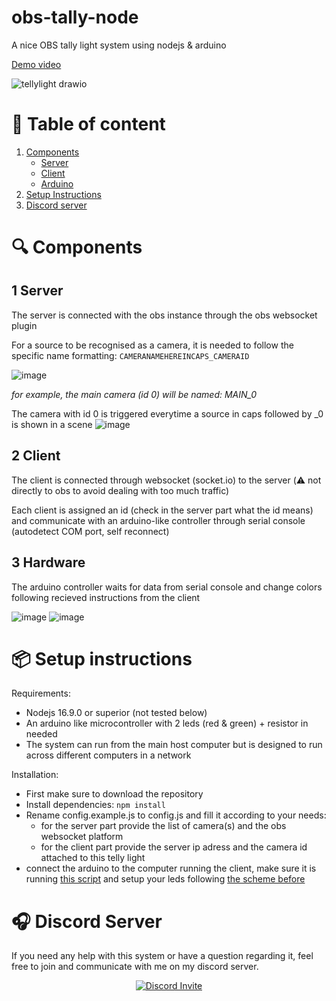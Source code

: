 # obs-tally-node
A nice OBS tally light system using nodejs &amp; arduino

[Demo video](https://youtube.com/shorts/Ne81Y_jzV8k)

![tellylight drawio](https://user-images.githubusercontent.com/42867004/199029517-dee0cebc-22c2-441d-b1d3-553a156be4ef.png)


# :page_facing_up: Table of content

1. [Components](#mag-components)
    - [Server](#1-server)
    - [Client](#2-client)
    - [Arduino](#3-hardware)
2. [Setup Instructions](#package-setup-instructions)
3. [Discord server](#headphones-discord-server)

# :mag: Components 

## 1 Server
The server is connected with the obs instance through the obs websocket plugin

For a source to be recognised as a camera, it is needed to follow the specific name formatting: `CAMERANAMEHEREINCAPS_CAMERAID`

![image](https://user-images.githubusercontent.com/42867004/199024380-555960e6-1fe4-4e58-b4f3-b548ec45eee8.png)

*for example, the main camera (id 0) will be named: MAIN_0*

The camera with id 0 is triggered everytime a source in caps followed by _0 is shown in a scene
![image](https://user-images.githubusercontent.com/42867004/199024724-326c69f2-3854-4fc7-ad40-65486094cd31.png)


## 2 Client 
The client is connected through websocket (socket.io) to the server (⚠️ not directly to obs to avoid dealing with too much traffic)

Each client is assigned an id (check in the server part what the id means) and communicate with an arduino-like controller through serial console (autodetect COM port, self reconnect)

## 3 Hardware
The arduino controller waits for data from serial console and change colors following recieved instructions from the client

![image](https://user-images.githubusercontent.com/42867004/199022512-efd3dbd6-2e95-435c-8eda-3dc9e3d3a043.png)
![image](https://user-images.githubusercontent.com/42867004/199023022-f32151b9-89f1-4941-98db-bbaf5ef3cbcb.png)

# :package: Setup instructions
Requirements: 
- Nodejs 16.9.0 or superior (not tested below)
- An arduino like microcontroller with 2 leds (red & green) + resistor in needed
- The system can run from the main host computer but is designed to run across different computers in a network

Installation:
- First make sure to download the repository
- Install dependencies: `npm install`
- Rename config.example.js to config.js and fill it according to your needs:
    - for the server part provide the list of camera(s) and the obs websocket platform
    - for the client part provide the server ip adress and the camera id attached to this telly light
- connect the arduino to the computer running the client, make sure it is running [this script](https://github.com/chaun14/obs-tally-node/tree/master/nodeOBSTally) and setup your leds following [the scheme before](#3-hardware)





# :headphones: Discord Server

If you need any help with this system or have a question regarding it, feel free to join and communicate with me on my discord server.
<p align="center">
  <a href="https://discord.gg/dFD2VzV">
    <img src="https://discordapp.com/api/guilds/661708081926897684/widget.png?style=banner3" alt="Discord Invite"/>
  </a>
</p>
